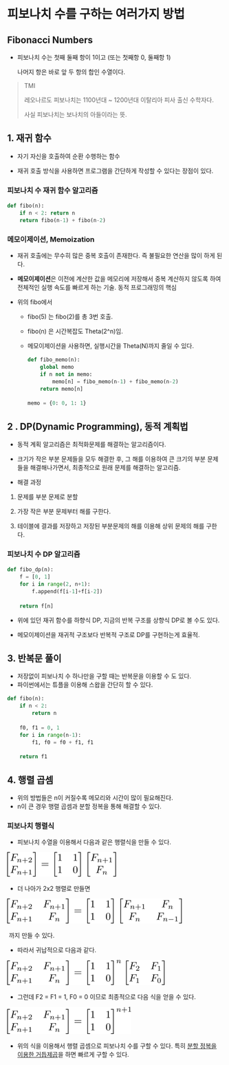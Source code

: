 # 피보나치 수를 구하는 여러가지 방법

## Fibonacci Numbers

- 피보나치 수는 첫째 둘째 항이 1이고 (또는 첫째항 0, 둘째항 1)

  나머지 항은 바로 앞 두 항의 합인 수열이다.

> TMI
>
>  레오나르도 피보나치는 1100년대 ~ 1200년대 이탈리아 피사 출신 수학자다.
>
> 사실 피보나치는 보나치의 아들이라는 뜻.



## 1. 재귀 함수

- 자기 자신을 호출하여 순환 수행하는 함수

- 재귀 호출 방식을 사용하면 프로그램을 간단하게 작성할 수 있다는 장점이 있다.

  

### 피보나치 수 재귀 함수 알고리즘

```python
def fibo(n):
    if n < 2: return n
    return fibo(n-1) + fibo(n-2)
```



### 메모이제이션, Memoization

- 재귀 호출에는 무수히 많은 중복 호출이 존재한다. 즉 불필요한 연산을 많이 하게 된다.

- **메모이제이션**은 이전에 계산한 값을 메모리에 저장해서 중복 계산하지 않도록 하여 전체적인 실행 속도를 빠르게 하는 기술. 동적 프로그래밍의 핵심

- 위의 fibo에서

  - fibo(5) 는 fibo(2)를 총 3번 호출.

  - fibo(n) 은 시간복잡도 Theta(2^n)임.

  - 메모이제이션을 사용하면, 실행시간을 Theta(N)까지 줄일 수 있다.

    ```python
    def fibo_memo(n):
        global memo
        if n not in memo:
            memo[n] = fibo_memo(n-1) + fibo_memo(n-2)
        return memo[n]
        
    memo = {0: 0, 1: 1}
    ```



## 2 . DP(Dynamic Programming), 동적 계획법

- 동적 계획 알고리즘은 최적화문제를 해결하는 알고리즘이다.

- 크기가 작은 부분 문제들을 모두 해결한 후, 그 해를 이용하여 큰 크기의 부분 문제들을 해결해나가면서, 최종적으로 원래 문제를 해결하는 알고리즘.
- 해결 과정

1. 문제를 부분 문제로 분할

2. 가장 작은 부분 문제부터 해를 구한다.

3. 테이블에 결과를 저장하고 저장된 부분문제의 해를 이용해 상위 문제의 해를 구한다.

### 피보나치 수 DP 알고리즘

```python
def fibo_dp(n):
    f = [0, 1]
    for i in range(2, n+1):
        f.append(f[i-1]+f[i-2])
        
    return f[n]
```

- 위에 있던  재귀 함수를 하향식 DP, 지금의 반복 구조를 상향식 DP로 볼 수도 있다.

- 메모이제이션을 재귀적 구조보다 반복적 구조로 DP를 구현하는게 효율적.

## 3. 반복문 풀이

- 저장없이 피보나치 수 하나만을 구할 때는 반복문을 이용할 수 도 있다.
- 파이썬에서는 튜플을 이용해 스왑을 간단히 할 수 있다.

```python
def fibo(n):
    if n < 2:
        return n
    
    f0, f1 = 0, 1
    for i in range(n-1):
        f1, f0 = f0 + f1, f1
        
    return f1
```



## 4. 행렬 곱셈

- 위의 방법들은 n이 커질수록 메모리와 시간이 많이 필요해진다.
- n이 큰 경우 행렬 곱셈과 분할 정복을 통해 해결할 수 있다.

### 피보나치 행렬식

- 피보나치 수열을 이용해서 다음과 같은 행렬식을 만들 수 있다.

![image01](Fibonacci.assets/image01.png)

- 더 나아가 2x2 행렬로 만들면

![image02](Fibonacci.assets/image02.png)

​	까지 만들 수 있다.

- 따라서 귀납적으로 다음과 같다.

![image03](Fibonacci.assets/image03.png)

- 그런데 F2 = F1 = 1, F0 = 0 이므로 최종적으로 다음 식을 얻을 수 있다.

![image04](Fibonacci.assets/image04.png)

- 위의 식을 이용해서 행렬 곱셈으로 피보나치 수를 구할 수 있다. 특히 [분할 정복을 이용한 거듭제곱](....../algorithm-study/blob/main/Codes/Divide_n_conquer/power.md#행렬-제곱)을 하면 빠르게 구할 수 있다.

